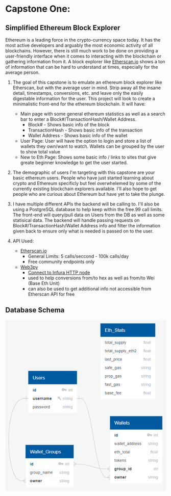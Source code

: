 # Capstone One: 
## Simplified Ethereum Block Explorer

Ethereum is a leading force in the crypto-currency space today. It has the most active developers and arguably the most economic activity of all blockchains. However, there is still much work to be done on providing a user-friendly interface when it comes to interacting with the blockchain or gathering information from it. A block explorer like [Etherscan.io]([https](https://etherscan.io/)) shows a ton of information that can be hard to understand at times, especially for the average person.

1. The goal of this capstone is to emulate an ethereum block explorer like Etherscan, but with the average user in mind. Strip away all the insane detail, timestamps, conversions, etc. and leave only the easily digestable information for the user. This project will look to create a minimalistic front-end for the ethereum blockchain. It will have:
   * Main page with some general ethereum statistics as well as a search bar to enter a Block#/TransactionHash/Wallet Address.
     * Block# - Shows basic info of the block 
     * TransactionHash - Shows basic info of the transaction
     * Wallet Address - Shows basic info of the wallet
   * User Page: User will have the option to login and store a list of wallets they own/want to watch. Wallets can be grouped by the user to show total value
   * New to Eth Page: Shows some basic info / links to sites that give greate beginner knowledge to get the user started.

2. The demographic of users I'm targeting with this capstone are your basic ethereum users. People who have just started learning about crypto and Ethereum specificly but feel overwhelemed by some of the currently existing blockchain explorers available. I'll also hope to get people who are curious about Ethereum but have yet to take the plunge.

3. I have multiple different APIs the backend will be calling to. I'll also be using a PostgreSQL database to help keep within the free.99 call limits. The front-end will query/pull data on Users from the DB as well as some statisical data. The backend will handle passing requests on Block#/TransactionHash/Wallet Address info and filter the information given back to ensure only what is needed is passed on to the user.

4. API Used:
   * [Etherscan.io](https://docs.etherscan.io/getting-started/creating-an-account)
     * General Limits: 5 calls/seccond - 100k calls/day
     * Free community endpoints only
   * [Web3py](https://web3py.readthedocs.io/en/latest/quickstart.html)
     * [Connect to Infura HTTP node](https://docs.infura.io/infura/)
     * used to help conversions from/to hex as well as from/to Wei (Base Eth Unit)
     * can also be used to get additional info not accessible from Etherscan API for free

## Database Schema

![database schema](https://github.com/KKlob/Capstone1/blob/main/imgs/db_schema.PNG?raw=true "Database Schema for Minimalistic Block Explorer")